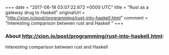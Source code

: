 +++
date = "2017-06-18 03:07:22.672 +0000 UTC"
title = "Rust as a gateway drug to Haskell"
originalUrl = "http://xion.io/post/programming/rust-into-haskell.html"
comment = "Interesting comparison between rust and Haskell "
+++

### About http://xion.io/post/programming/rust-into-haskell.html:

Interesting comparison between rust and Haskell 
